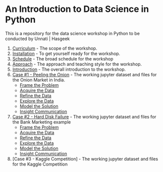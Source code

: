 # An Introduction to Data Science in Python

This is a repository for the data science workshop in Python to be conducted by Unnati | Hasgeek

1. [Curriculum](curriculum.md) - The scope of the workshop.
2. [Installation](Installation.md) - To get yourself ready for the workshop.
3. [Schedule](schedule.md) - The broad schedule for the workshop
4. [Approach](approach.md) - The approach and teaching style for the workshop.
5. [Introduction](introduction.md) - The overall introduction to the workshop.
6. [Case #1 - Peeling the Onion](/onion) - The working jupyter dataset and files for the Onion Market in India.
    - [Frame the Problem](/onion/1-Frame.ipynb)
    - [Acquire the Data](/onion/2-Acquire.ipynb)
    - [Refine the Data](/onion/3-Refine.ipynb)
    - [Explore the Data](/onion/4-Explore.ipynb)
    - [Model the Solution](/onion/5-Model.ipynb)
    - [Insight Communication](/onion/6-Insight.ipynb)
7. [Case #2 - Hard Disk Failure](/hard-disk) - The working jupyter dataset and files for the Bank Marketing example
    - [Frame the Problem](/hard-disk/Framing.ipynb)
    - [Acquire the Data](/hard-disk/Acquire.ipynb)
    - [Refine the Data](/hard-disk/Refine.ipynb)
    - [Explore the Data](/hard-disk/Explore.ipynb)
    - [Model the Solution](/hard-disk/Model.ipynb)
    - [Insight Communication](/hard-disk/Insight.ipynb)
8. [Case #3 - Kaggle Competition] - The working jupyter dataset and files for the Kaggle Competition